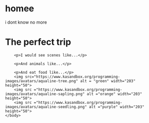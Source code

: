 # homee
i dont know no more
<!DOCTYPE HTML>
<html>
    <head>
        <title>Challenge: A picture-perfect trip</title>
        <meta charset="utf-8">
    </head>
    <body>
        <h1>The perfect trip</h1>
        
        <p>I would see scenes like...</p>
        
        <p>And animals like...</p>
        
        <p>And eat food like...</p>
        <img src="https://www.kasandbox.org/programming-images/avatars/aqualine-tree.png" alt = "green" width="203" height="50">
        <img src ="https://www.kasandbox.org/programming-images/avatars/aqualine-sapling.png" alt ="orange" width="203" height="50">
        <img src ="https://www.kasandbox.org/programming-images/avatars/aqualine-seedling.png" alt ="purple" width="203" height="50">
    </body>
</html>
